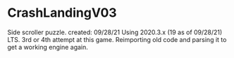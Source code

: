 # CrashLandingV03
Side scroller puzzle. created: 09/28/21 Using 2020.3.x (19 as of 09/28/21) LTS. 3rd or 4th attempt at this game. Reimporting old code and parsing it to get a working engine again.
